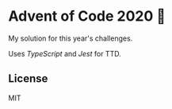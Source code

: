 # Advent of Code 2020 🎅

My solution for this year's challenges.

Uses _TypeScript_ and _Jest_ for TTD.

## License

MIT
